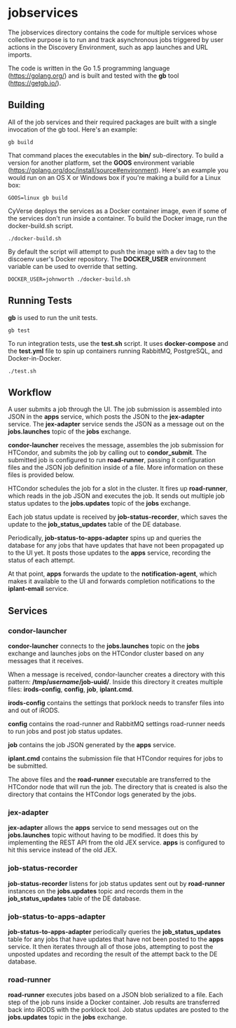 # jobservices

The jobservices directory contains the code for multiple services whose collective purpose is to run and track asynchronous jobs triggered by user actions in the Discovery Environment, such as app launches and URL imports.

The code is written in the Go 1.5 programming language (https://golang.org/) and is built and tested with the **gb** tool (https://getgb.io/).

## Building

All of the job services and their required packages are built with a single invocation of the gb tool. Here's an example:

    gb build

That command places the executables in the **bin/** sub-directory. To build a version for another platform, set the **GOOS** environment variable (https://golang.org/doc/install/source#environment). Here's an example you would run on an OS X or Windows box if you're making a build for a Linux box:

    GOOS=linux gb build

CyVerse deploys the services as a Docker container image, even if some of the services don't run inside a container. To build the Docker image, run the docker-build.sh script.

    ./docker-build.sh

By default the script will attempt to push the image with a dev tag to the discoenv user's Docker repository. The **DOCKER_USER** environment variable can be used to override that setting.

    DOCKER_USER=johnworth ./docker-build.sh

## Running Tests

**gb** is used to run the unit tests.

    gb test

To run integration tests, use the **test.sh** script. It uses **docker-compose** and the **test.yml** file to spin up containers running RabbitMQ, PostgreSQL, and Docker-in-Docker.

    ./test.sh

## Workflow

A user submits a job through the UI. The job submission is assembled into JSON in the **apps** service, which posts the JSON to the **jex-adapter** service. The **jex-adapter** service sends the JSON as a message out on the **jobs.launches** topic of the **jobs** exchange.

**condor-launcher** receives the message, assembles the job submission for HTCondor, and submits the job by calling out to **condor_submit**. The submitted job is configured to run **road-runner**, passing it configuration files and the JSON job definition inside of a file. More information on these files is provided below.

HTCondor schedules the job for a slot in the cluster. It fires up **road-runner**, which reads in the job JSON and executes the job. It sends out multiple job status updates to the **jobs.updates** topic of the **jobs** exchange.

Each job status update is received by **job-status-recorder**, which saves the update to the **job_status_updates** table of the DE database.

Periodically, **job-status-to-apps-adapter** spins up and queries the database for any jobs that have updates that have not been propagated up to the UI yet. It posts those updates to the **apps** service, recording the status of each attempt.

At that point, **apps** forwards the update to the **notification-agent**, which makes it available to the UI and forwards completion notifications to the **iplant-email** service.

## Services

### condor-launcher

**condor-launcher** connects to the **jobs.launches** topic on the **jobs** exchange and launches jobs on the HTCondor cluster based on any messages that it receives.

When a message is received, condor-launcher creates a directory with this pattern: **/tmp/$username/$job-uuid/**. Inside this directory it creates multiple files: **irods-config**, **config**, **job**, **iplant.cmd**.

**irods-config** contains the settings that porklock needs to transfer files into and out of iRODS.

**config** contains the road-runner and RabbitMQ settings road-runner needs to run jobs and post job status updates.

**job** contains the job JSON generated by the **apps** service.

**iplant.cmd** contains the submission file that HTCondor requires for jobs to be submitted.

The above files and the **road-runner** executable are transferred to the HTCondor node that will run the job. The directory that is created is also the directory that contains the HTCondor logs generated by the jobs.

### jex-adapter

**jex-adapter** allows the **apps** service to send messages out on the **jobs.launches** topic without having to be modified. It does this by implementing the REST API from the old JEX service. **apps** is configured to hit this service instead of the old JEX.

### job-status-recorder

**job-status-recorder** listens for job status updates sent out by **road-runner** instances on the **jobs.updates** topic and records them in the **job_status_updates** table of the DE database.

### job-status-to-apps-adapter

**job-status-to-apps-adapter** periodically queries the **job_status_updates** table for any jobs that have updates that have not been posted to the **apps** service. It then iterates through all of those jobs, attempting to post the unposted updates and recording the result of the attempt back to the DE database.

### road-runner

**road-runner** executes jobs based on a JSON blob serialized to a file. Each step of the job runs inside a Docker container. Job results are transferred back into iRODS with the porklock tool. Job status updates are posted to the **jobs.updates** topic in the **jobs** exchange.
